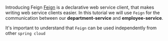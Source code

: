 Introducing Feign
[Feign](https://github.com/Netflix/feign) is a declarative web service client, that makes writing web service clients easier.
In this tutorial we will use `Feign` for the communication between our **department-service** and **employee-service**.

It's important to understand that `Feign` can be used independently from other `spring cloud ` 
<!--stackedit_data:
eyJoaXN0b3J5IjpbLTIwNzg0NjQ0NjcsLTIwMjA2MzM1MjYsLT
EyNzUxMzE5MTUsODAwODYyNzI0LC0zNDg2OTk3NV19
-->